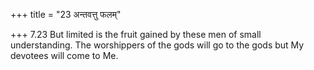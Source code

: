 +++
title = "23 अन्तवत्तु फलम्"

+++
7.23 But limited is the fruit gained by these men of small
understanding. The worshippers of the gods will go to the gods but My
devotees will come to Me.
